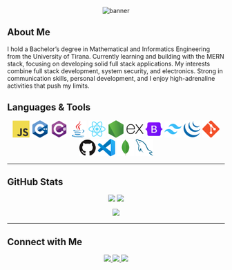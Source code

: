 <p align="center">
  <img src="https://capsule-render.vercel.app/api?type=waving&color=0:4682b4,100:2c2454&height=220&section=header&text=Ergi%20Braholli&fontSize=48&fontColor=ffffff&animation=fadeIn&fontAlignY=28&desc=Full%20Stack%20Developer&descAlignY=55&descAlign=50" alt="banner"/>
</p>

## About Me

I hold a Bachelor’s degree in Mathematical and Informatics Engineering from the University of Tirana.
Currently learning and building with the MERN stack, focusing on developing solid full stack applications.
My interests combine full stack development, system security, and electronics.
Strong in communication skills, personal development, and I enjoy high-adrenaline activities that push my limits.

##  Languages & Tools  

<p align="center">
  <img src="https://raw.githubusercontent.com/devicons/devicon/master/icons/javascript/javascript-original.svg" alt="JavaScript" width="40"/> 
  <img src="https://raw.githubusercontent.com/devicons/devicon/master/icons/cplusplus/cplusplus-original.svg" alt="C++" width="40"/> 
  <img src="https://raw.githubusercontent.com/devicons/devicon/master/icons/csharp/csharp-original.svg" alt="C#" width="40"/> 
  <img src="https://raw.githubusercontent.com/devicons/devicon/master/icons/java/java-original.svg" alt="Java" width="40"/> 
  <img src="https://raw.githubusercontent.com/devicons/devicon/master/icons/react/react-original.svg" alt="React" width="40"/> 
  <img src="https://raw.githubusercontent.com/devicons/devicon/master/icons/nodejs/nodejs-original.svg" alt="Node.js" width="40"/> 
  <img src="https://raw.githubusercontent.com/devicons/devicon/master/icons/express/express-original.svg" alt="Express.js" width="40"/> 
  <img src="https://raw.githubusercontent.com/devicons/devicon/master/icons/bootstrap/bootstrap-original.svg" alt="Bootstrap" width="40"/> 
  <img src="https://raw.githubusercontent.com/devicons/devicon/master/icons/tailwindcss/tailwindcss-original.svg" alt="Tailwind CSS" width="40"/> 
  <img src="https://raw.githubusercontent.com/devicons/devicon/master/icons/jquery/jquery-original.svg" alt="jQuery" width="40"/> 
  <img src="https://raw.githubusercontent.com/devicons/devicon/master/icons/git/git-original.svg" alt="Git" width="40"/> 
  <img src="https://raw.githubusercontent.com/devicons/devicon/master/icons/github/github-original.svg" alt="GitHub" width="40"/> 
  <img src="https://raw.githubusercontent.com/devicons/devicon/master/icons/vscode/vscode-original.svg" alt="VS Code" width="40"/> 
  <img src="https://raw.githubusercontent.com/devicons/devicon/master/icons/mongodb/mongodb-original.svg" alt="MongoDB" width="40"/> 
  <img src="https://raw.githubusercontent.com/devicons/devicon/master/icons/mysql/mysql-original.svg" alt="SQL" width="40"/> 
</p>

---

##  GitHub Stats  

<p align="center">
  <img src="https://github-readme-stats.vercel.app/api?username=ErgiBraholli&show_icons=true&theme=tokyonight" height="180"/>
  <img src="https://github-readme-stats.vercel.app/api/top-langs/?username=ErgiBraholli&layout=compact&theme=tokyonight" height="180"/>
</p>

<p align="center">
  <img src="https://streak-stats.demolab.com?user=ErgiBraholli&theme=tokyonight&date_format=M%20j%5B%2C%20Y%5D" height="180"/>
</p>

---

##  Connect with Me  

<p align="center">
  <a href="https://www.linkedin.com/in/ergi-braholli-512245247/" target="_blank">
    <img src="https://img.shields.io/badge/LinkedIn-Profile-blue?style=for-the-badge&logo=linkedin"/>
  </a>
  <a href="#" target="_blank">
    <img src="https://img.shields.io/badge/Portfolio-Website-2c2454?style=for-the-badge&logo=google-chrome&logoColor=white"/>
  </a>
  <a href="mailto:braholliergi@gmail.com">
    <img src="https://img.shields.io/badge/Email-Contact-4682b4?style=for-the-badge&logo=gmail&logoColor=white"/>
  </a>
</p>
